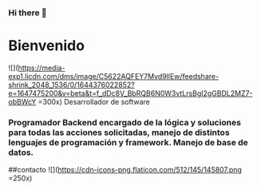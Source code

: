 ### Hi there 👋

# Bienvenido
![](https://media-exp1.licdn.com/dms/image/C5622AQFEY7Mvd9llEw/feedshare-shrink_2048_1536/0/1644376022852?e=1647475200&v=beta&t=f_dDc8V_BbRQB6N0W3vtLrsBgI2gGBDL2MZ7-obBWcY =300x)
Desarrollador de software 
### Programador Backend encargado de la lógica y soluciones para todas las acciones solicitadas, manejo de distintos lenguajes de programación y framework. Manejo de base de datos.

##contacto 
![](https://cdn-icons-png.flaticon.com/512/145/145807.png =250x)
